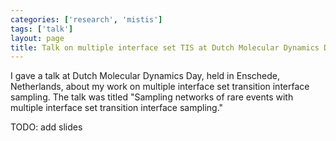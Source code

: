 ```yaml
---
categories: ['research', 'mistis']
tags: ['talk']
layout: page
title: Talk on multiple interface set TIS at Dutch Molecular Dynamics Day
---
```


I gave a talk at Dutch Molecular Dynamics Day, held in Enschede,
Netherlands, about my work on multiple interface set transition interface
sampling. The talk was titled "Sampling networks of rare events with multiple interface set transition interface sampling."

TODO: add slides
